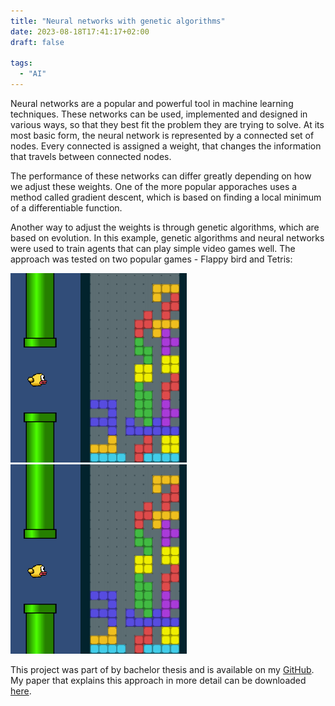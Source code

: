 ```yaml
---
title: "Neural networks with genetic algorithms"
date: 2023-08-18T17:41:17+02:00
draft: false

tags:
  - "AI"
---
```


Neural networks are a popular and powerful tool in machine learning
techniques. These networks can be used, implemented and designed in
various ways, so that they best fit the problem they are trying to
solve. At its most basic form, the neural network is represented by
a connected set of nodes. Every connected is assigned a weight, that
changes the information that travels between connected nodes.

The performance of these networks can differ greatly depending on
how we adjust these weights. One of the more popular apporaches uses
a method called gradient descent, which is based on finding a local
minimum of a differentiable function.

Another way to adjust the weights is through genetic algorithms,
which are based on evolution. In this example, genetic algorithms
and neural networks were used to train agents that can play simple
video games well. The approach was tested on two popular games -
Flappy bird and Tetris:

![Image alt](/flappy-tetris.png)
<img src="/flappy-tetris.png"/>

This project was part of by bachelor thesis and is available on my [GitHub](https://github.com/JureBevc/genetic-neural-networks). My paper that explains this approach in more detail can be
downloaded [here](https://repozitorij.uni-lj.si/IzpisGradiva.php?id=109541).